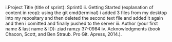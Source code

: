 i.Project Title (title of sprint): Sprint0
ii. Getting Started (explanation of content in reop): using the git cmd(terminal) i added 3 files from my desktop into my repositary
and then deleted the second text file and added it again and then i comitted and finally pushed to the server
iii. Author (your first name & last name & ID): ziad ramzy 37-0984
iv. Acknowledgments (book Chacon, Scott, and Ben Straub. Pro Git. Apress,
2014.).